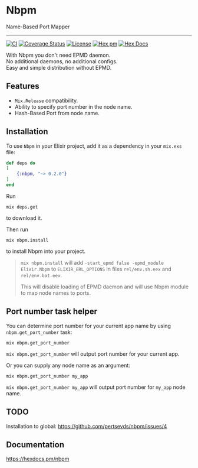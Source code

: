 # Nbpm

Name-Based Port Mapper

---

[![CI](https://github.com/pertsevds/nbpm/actions/workflows/ci.yml/badge.svg)](https://github.com/pertsevds/nbpm/actions/workflows/ci.yml)
[![Coverage Status](https://coveralls.io/repos/github/pertsevds/nbpm/badge.svg?branch=2-usage-docs)](https://coveralls.io/github/pertsevds/nbpm?branch=2-usage-docs)
[![License](https://img.shields.io/hexpm/l/nbpm.svg)](https://hex.pm/packages/nbpm)
[![Hex pm](https://img.shields.io/hexpm/v/nbpm.svg?style=flat)](https://hex.pm/packages/nbpm)
[![Hex Docs](https://img.shields.io/badge/hex-docs-lightgreen.svg)](https://hexdocs.pm/nbpm)

With Nbpm you don't need EPMD daemon.  
No additional daemons, no additional configs.  
Easy and simple distribution without EPMD.

## Features

- `Mix.Release` compatibility.
- Ability to specify port number in the node name.
- Hash-Based Port from node name.

## Installation

To use `Nbpm` in your Elixir project, add it as a dependency
in your `mix.exs` file:

```elixir
def deps do
[
    {:nbpm, "~> 0.2.0"}
]
end
```

Run

```shell
mix deps.get
```

to download it.

Then run

```shell
mix nbpm.install
```

to install Nbpm into your project.

> `mix nbpm.install` will add `-start_epmd false -epmd_module Elixir.Nbpm` to
> `ELIXIR_ERL_OPTIONS` in files `rel/env.sh.eex` and `rel/env.bat.eex`.
>
> This will disable loading of EPMD daemon
> and will use Nbpm module to map node names to ports.

## Port number task helper

You can determine port number for your current app name
by using `nbpm.get_port_number` task:

```shell
mix nbpm.get_port_number
```

`mix nbpm.get_port_number` will output port number for your current app.

Or you can supply any node name as an argument:

```shell
mix nbpm.get_port_number my_app
```

`mix nbpm.get_port_number my_app` will output port number
for `my_app` node name.

## TODO

Installation to global: <https://github.com/pertsevds/nbpm/issues/4>

## Documentation

<https://hexdocs.pm/nbpm>
